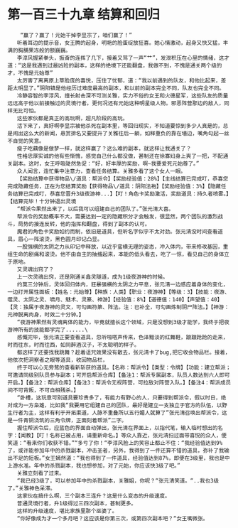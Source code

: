 # 第一百三十九章 结算和回归
        “赢了？赢了！元始干掉李显宗了，咱们赢了！”
       听着耳边的提示音，女王腾的起身，明艳的脸蛋绽放狂喜。她心情激动，起身又快又猛，丰满的胸脯果冻般的额巍巍。
       李淳风握紧拳头，振奋的连挥了几下，接着又骂了一声“艹”，发泄积压在心里的情绪，这才道：“这是我遇到过最凶险的副本，这样的绝境下还能翻盘，我做不到，不愧是通关两个级的才，不愧是元始尊”
       太厉害了离离原上草脸庞的喜悦，压住了忧郁，道：“我以前遇到的队友，和他比起来，差距太明显了。”阴阳镇是他经历过难度最高的副本，和以前的副本完全不同，队友也完全不同。
       冷静容智的李淳风，擅长射击深不可测关雅，实力不俗的女王和火德星军，这些队友的质量远远高于他以前接触过的灵境行者。更何况还有元始这种明星级人物。邪恶阵营那边的敌人，同样无比可怕。
       这些家伙都是真正的高玩啊，超凡阶段的高玩。
       活下来了，真好啊李显宗被他杀死在副本里，等回归现实，不知道要惊到多少人真是的，总是闹出这么大的新闻，悬赏排名又要提升了关雅往后一躺，如释重负的靠在墙边，嘴角勾起一丝不自觉的笑意。
       瘦子吃藕像是做梦一样，就这样赢了？这么难的副本，就这样让我通关了？
       性格忠厚实诚的他有些惭愧，感觉自己什么都没做，甚制还在徐寡妇身上爽了一把，不配通关副本。这时，女王呼吸陡然急促：“好，好丰厚的奖励，啊~我要爱死元始尊了。”
       众人闻言，连忙集中注意力，查看任务结算。关雅多看了这个女人一眼。
       【奖励结算中获得物品\/道具：帮派令】【奖励经验值：28%】【主线结算已完成叮，恭喜您完成隐藏任务，正在为您结算奖励【获得物品\/道具：阴阳法袍】【奖励经验值：3%】【隐藏任务结算已完成叮，恭喜您晋升3级夜游神...】【叮！角色卡奖励激活，奖励道具：持久者喷雾。】【结算完毕！十分钟退出灵境
       “帮派令果然出来了，以后我可以组建自己的团队了。”张元清大喜。
       帮派令的奖励概率不大，需要达到一定的隐藏积分才会触发，很显然，两个团队的激烈战斗，局势的接连反转，他的指挥和翻盘，得到了副本的认可。
       魔君的角色卡奖励如约而制，依旧是道具，但听名字似乎不太对劲。张元清没时间查看道具，眉心一阵滚烫，黑色圆月印记凸显。
       一股强横的太阴之力从印记中释放，以近乎蛮横无理的姿态，冲入体内，带来修改基因，重组生命的剧痛和滚烫。他不由自主的抽搐起来，本能的低头看去，吃了一惊，看见自己的身体立于原地。
       又灵魂出窍了？
       上一次灵魂出窍，还是刚通关鑫灵隧道，成为1级夜游神的时候。
       约莫三分钟后，灵体回归体内，狂暴强横的太阴之力平息，张元清一边感应着身体的变化，一边打开属性面板：【姓名：元始尊】【种族：人类】【职业：夜游神】【等级：3】【技能：夜游、噬灵、太阴之灵、啸月、魅术、灵篆、神游】【经验值：8%】【道德值：140】【声望值：40】【灵：独属于夜游神的灵文，可勾画符篆、阵法。注：已补全，可勾画炼制阴尸阵法。】【神游：元神脱离肉身，时效二十分钟。】
       “夜游神果然有灵魂离体的能力，毕竟就擅长这个领域，只是没想到3级才能学，我终于把夜游神所有的技能都学完了......\
       感慨完毕，张元清正要查看道具，忽听啪嗒声传来，色泽黯淡的红舞鞋，踉踉跄跄的走来，时而往东，时而往西，如同醉酒汉子，不太聪明的样子。
       都这样了还要找我跳舞？趁着诅咒效果没有散去，张元清卡了bug,把它收会物品栏。接着，他依次把洞察者之眼等道具，收回物品栏，
       终于可以心无旁鹜的查看新斩获的道具。【名称：帮派令】【类型：令牌】【功能：建立帮派；可邀请同级别队员参与副本；可开启帮派仓库】【备注1：帮派专属副本，队员人数达到六人即可开启。】【备注2：帮派仓库】【备注3：帮派令无视阵营，可拉敌对阵营入队。】【备注4：帮派成员间不可背叛，不可自相残杀。】
       “卧槽，这玩意可别道具要珍贵多了，有能力有野心的人，只要得到帮派令，假以时日，绝对成为一方枭雄，比如我“我要用它组建自己的团队，最好是建立一支独立于官方的队伍，以野生行者为主，这样有利于开拓渠道，人脉不重叠所以五行媚人就算了”张元清召唤出帮派令，这是一件青铜浇筑的三角令牌，正面刻着帮派”二字。
       握住帮派令后，应蓝色的界面自动弹出，张元清在界面上，以指代笔，输入临时想出的名字：【闻教】【叮！名称已被占用，请重新命名。】等众人靠近，张元清扫过面带喜悦的众人，便笑道：“看来你们收获不错。”“多亏了你！“李淳风脸上的笑容止都止不住：“我经验值达到9%了，或许能参加年中的杀戮副本，冲击圣者，另外，我得到了一件还算不错的道具，弥补了我输出不足的短板。”女王嫣然道：“我也得到了一件道具，经验值达到87%，即便在3级里，我也是中上游水准。年中的杀戮副本，我也想参加，对了元始，你应该快3级了吧。”
       关雅立刻看了过来。
       “我已经3级了，可以参加年中的杀戮副本，关雅姐，你呢？“张元清笑道。“..我也3级了。”关雅神色呆滞。
       这家伙在搞什么啊，三个副本三连升？这是什么变态的升级速度。
       普通灵境行者，升1级得过三四次副本，甚制更多。
       这样的升级速度，堪比家族里那个巫婆了。
       “你好像成为才一个多月吧？这应该是你第三次，或第四次副本吧？“女王嘴微张。